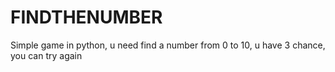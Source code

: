 # FINDTHENUMBER
Simple game in python, u need find a number from 0 to 10, u have 3 chance, you can try again
